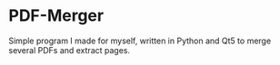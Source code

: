 # PDF-Merger
Simple program I made for myself, written in Python and Qt5 to merge several PDFs and extract pages. 
